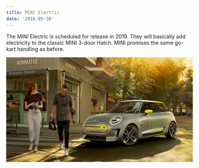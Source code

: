 ```yaml
---
title: MINI Electric
date: '2018-05-30'
---
```

The MINI Electric is scheduled for release in 2019. They will basically add electricity to the classic MINI 3-door Hatch. MINI promises the same go-kart handling as before. 

<!-- end -->

![MINI Electric concept](/static/assets/mini-electric.jpg)
